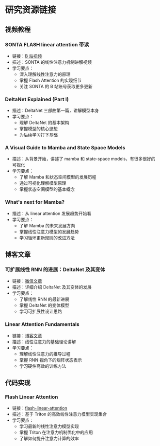 # 研究资源链接

## 视频教程

### SONTA FLASH linear attention 带读

- 链接：[B 站视频](https://www.bilibili.com/video/BV1TJfRYREBu/?vd_source=9224ad8ef0106083bf1a5e5bc5a2adc5)
- 描述：SONTA 的线性注意力机制讲解视频
- 学习要点：
  - 深入理解线性注意力的原理
  - 掌握 Flash Attention 的实现细节
  - 关注 SONTA 的 B 站账号获取更多更新

### DeltaNet Explained (Part I)

- 描述：DeltaNet 三部曲第一篇，讲解模型本身
- 学习要点：
  - 理解 DeltaNet 的基本架构
  - 掌握模型的核心思想
  - 为后续学习打下基础

### A Visual Guide to Mamba and State Space Models

- 描述：从背景开始，讲述了 mamba 和 state-space models，有很多很好的可视化
- 学习要点：
  - 了解 Mamba 和状态空间模型的发展历程
  - 通过可视化理解模型原理
  - 掌握状态空间模型的基本概念

### What's next for Mamba?

- 描述：从 linear attention 发展趋势开始看
- 学习要点：
  - 了解 Mamba 的未来发展方向
  - 掌握线性注意力模型的发展趋势
  - 学习循环更新规则的改进方法

## 博客文章

### 可扩展线性 RNN 的进展：DeltaNet 及其变体

- 链接：[微信文章](https://mp.weixin.qq.com/s/iB5m0MuxkLlZcQyeVKJZiQ)
- 描述：详细介绍 DeltaNet 及其变体的发展
- 学习要点：
  - 了解线性 RNN 的最新进展
  - 掌握 DeltaNet 的变体模型
  - 学习可扩展性设计思路

### Linear Attention Fundamentals

- 链接：[博客文章](https://haileyschoelkopf.github.io/blog/2024/linear-attn/)
- 描述：线性注意力的基础理论讲解
- 学习要点：
  - 理解线性注意力的推导过程
  - 掌握 RNN 视角下的矩阵状态表示
  - 学习硬件高效的训练方法

## 代码实现

### Flash Linear Attention

- 链接：[flash-linear-attention](https://github.com/sonta/flash-linear-attention)
- 描述：基于 Triton 的高效线性注意力模型实现集合
- 学习要点：
  - 学习最新的线性注意力模型实现
  - 掌握 Triton 在注意力机制优化中的应用
  - 了解如何提升注意力计算的效率

